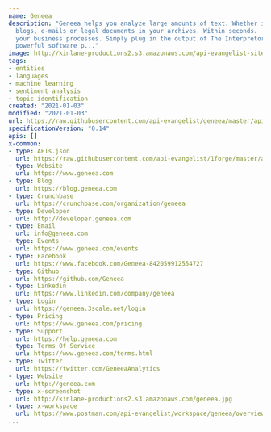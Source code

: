 ```yaml
---
name: Geneea
description: "Geneea helps you analyze large amounts of text. Whether it is Facebook,
  blogs, e-mails or legal documents in your archives. Within seconds.     Don't change
  your business processes. Simply plug in the output of The Interpretor\u2122, our
  powerful software p..."
image: http://kinlane-productions2.s3.amazonaws.com/api-evangelist-site/company/logos/geneea-logo.png
tags:
- entities
- languages
- machine learning
- sentiment analysis
- topic identification
created: "2021-01-03"
modified: "2021-01-03"
url: https://raw.githubusercontent.com/api-evangelist/geneea/master/apis.json
specificationVersion: "0.14"
apis: []
x-common:
- type: APIs.json
  url: https://raw.githubusercontent.com/api-evangelist/1forge/master/apis.json
- type: Website
  url: https://www.geneea.com
- type: Blog
  url: https://blog.geneea.com
- type: Crunchbase
  url: https://crunchbase.com/organization/geneea
- type: Developer
  url: http://developer.geneea.com
- type: Email
  url: info@geneea.com
- type: Events
  url: https://www.geneea.com/events
- type: Facebook
  url: https://www.facebook.com/Geneea-842059912554727
- type: Github
  url: https://github.com/Geneea
- type: Linkedin
  url: https://www.linkedin.com/company/geneea
- type: Login
  url: https://geneea.3scale.net/login
- type: Pricing
  url: https://www.geneea.com/pricing
- type: Support
  url: https://help.geneea.com
- type: Terms Of Service
  url: https://www.geneea.com/terms.html
- type: Twitter
  url: https://twitter.com/GeneeaAnalytics
- type: Website
  url: http://geneea.com
- type: x-screenshot
  url: http://kinlane-productions2.s3.amazonaws.com/geneea.jpg
- type: x-workspace
  url: https://www.postman.com/api-evangelist/workspace/geneea/overview
...
```

